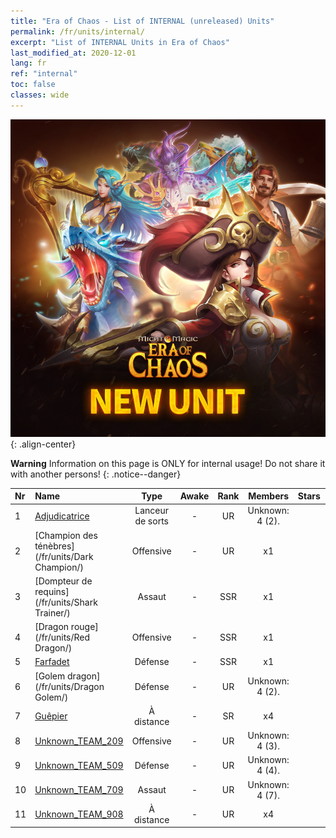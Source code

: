 ```yaml
---
title: "Era of Chaos - List of INTERNAL (unreleased) Units"
permalink: /fr/units/internal/
excerpt: "List of INTERNAL Units in Era of Chaos"
last_modified_at: 2020-12-01
lang: fr
ref: "internal"
toc: false
classes: wide
---
```

![image-center](/assets/images/units/newunits.png){: .align-center}

**Warning** Information on this page is ONLY for internal usage! Do not share it with another persons!
{: .notice--danger}

  | Nr |         Name        |   Type   | Awake |    Rank   |   Members     |  Stars  |  Attack  |     HP    |    Art     |
  |:---|:--------------------|:--------:|:-----:|:---------:|:-------------:|:-------:|:--------:|:---------:|:-----------|
  | 1 | [Adjudicatrice](/fr/units/Judicator/) | Lanceur de sorts | - | UR | Unknown: 4 (2). | <i class="fas fa-star"/><i class="fas fa-star"/><i class="fas fa-star"/> | 565.7 | 6109 |  shenpanguan  |
  | 2 | [Champion des ténèbres](/fr/units/Dark Champion/) | Offensive | - | UR | x1 | <i class="fas fa-star"/><i class="fas fa-star"/><i class="fas fa-star"/> | 1029.5 | 9504 |  sishen  |
  | 3 | [Dompteur de requins](/fr/units/Shark Trainer/) | Assaut | - | SSR | x1 | <i class="fas fa-star"/><i class="fas fa-star"/><i class="fas fa-star"/> | 792.0 | 5430 |  xunshashi  |
  | 4 | [Dragon rouge](/fr/units/Red Dragon/) | Offensive | - | SSR | x1 | <i class="fas fa-star"/><i class="fas fa-star"/><i class="fas fa-star"/> | 769.3 | 5431 |  honglong  |
  | 5 | [Farfadet](/fr/units/Leprechaun/) | Défense | - | SSR | x1 | <i class="fas fa-star"/><i class="fas fa-star"/><i class="fas fa-star"/> | 134.5 | 3162 |  conglinyaojing  |
  | 6 | [Golem dragon](/fr/units/Dragon Golem/) | Défense | - | UR | Unknown: 4 (2). | <i class="fas fa-star"/><i class="fas fa-star"/><i class="fas fa-star"/> | 396.0 | 9616 |  kuileilong  |
  | 7 | [Guêpier](/fr/units/Waspwort/) | À distance | - | SR | x4 | <i class="fas fa-star"/><i class="fas fa-star"/><i class="fas fa-star"/> | 950.3 | 5543 |  dufengcao  |
  | 8 | [Unknown_TEAM_209](/fr/units/Unknown_209/) | Offensive | - | UR | Unknown: 4 (3). | <i class="fas fa-star"/><i class="fas fa-star"/><i class="fas fa-star"/> | 1140.4 | 6336 |  bileizhihuiguan  |
  | 9 | [Unknown_TEAM_509](/fr/units/Unknown_509/) | Défense | - | UR | Unknown: 4 (4). | <i class="fas fa-star"/><i class="fas fa-star"/><i class="fas fa-star"/> | 375.0 | 13350 |  diyuzhihuiguan  |
  | 10 | [Unknown_TEAM_709](/fr/units/Unknown_709/) | Assaut | - | UR | Unknown: 4 (7). | <i class="fas fa-star"/><i class="fas fa-star"/><i class="fas fa-star"/> | 633.6 | 5770 |  dixiachengzhihuiguan  |
  | 11 | [Unknown_TEAM_908](/fr/units/Unknown_908/) | À distance | - | UR | x4 | <i class="fas fa-star"/><i class="fas fa-star"/><i class="fas fa-star"/> | 565.7 | 5996 |  yuansuzhihuiguan  |
